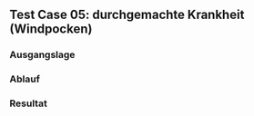 ## Test Case 05: durchgemachte Krankheit (Windpocken)

### Ausgangslage


### Ablauf


### Resultat



